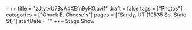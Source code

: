 +++
title = "zJtytvU7BsA4XEfn9yH0.avif"
draft = false
tags = ["Photos"]
categories = ["Chuck E. Cheese's"]
pages = ["Sandy, UT (10535 So. State St)"]
startDate = ""
+++
Stage Show
